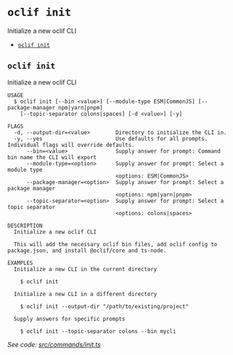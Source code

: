 # `oclif init`

Initialize a new oclif CLI

- [`oclif init`](#oclif-init)

## `oclif init`

Initialize a new oclif CLI

```
USAGE
  $ oclif init [--bin <value>] [--module-type ESM|CommonJS] [--package-manager npm|yarn|pnpm]
    [--topic-separator colons|spaces] [-d <value>] [-y]

FLAGS
  -d, --output-dir=<value>        Directory to initialize the CLI in.
  -y, --yes                       Use defaults for all prompts. Individual flags will override defaults.
      --bin=<value>               Supply answer for prompt: Command bin name the CLI will export
      --module-type=<option>      Supply answer for prompt: Select a module type
                                  <options: ESM|CommonJS>
      --package-manager=<option>  Supply answer for prompt: Select a package manager
                                  <options: npm|yarn|pnpm>
      --topic-separator=<option>  Supply answer for prompt: Select a topic separator
                                  <options: colons|spaces>

DESCRIPTION
  Initialize a new oclif CLI

  This will add the necessary oclif bin files, add oclif config to package.json, and install @oclif/core and ts-node.

EXAMPLES
  Initialize a new CLI in the current directory

    $ oclif init

  Initialize a new CLI in a different directory

    $ oclif init --output-dir "/path/to/existing/project"

  Supply answers for specific prompts

    $ oclif init --topic-separator colons --bin mycli
```

_See code: [src/commands/init.ts](https://github.com/oclif/oclif/blob/4.22.32/src/commands/init.ts)_
